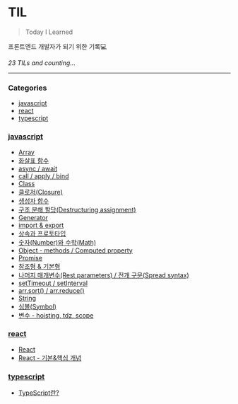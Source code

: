 # TIL
> Today I Learned

프론트엔드 개발자가 되기 위한 기록💻


_23 TILs and counting..._

---

### Categories

- [javascript](#javascript)
- [react](#react)
- [typescript](#typescript)

### [javascript](#javascript)
- [Array](javascript/array.md)
- [화살표 함수](javascript/arrow_function.md)
- [async / await](javascript/async_await.md)
- [call / apply / bind](javascript/call_apply_bind.md)
- [Class](javascript/class.md)
- [클로저(Closure)](javascript/closure.md)
- [생성자 함수](javascript/constructor_function.md)
- [구조 분해 할당(Destructuring assignment)](javascript/destructuring_assignment.md)
- [Generator](javascript/generator.md)
- [import & export](javascript/import_export.md)
- [상속과 프로토타입](javascript/inheritance_prototype.md)
- [숫자(Number)와 수학(Math)](javascript/number_math.md)
- [Object - methods / Computed property](javascript/object_methods_computed_property.md)
- [Promise](javascript/promise.md)
- [참조형 & 기본형](javascript/referenceType_primitiveType.md)
- [나머지 매개변수(Rest parameters) / 전개 구문(Spread syntax)](javascript/rest_parameters_spread_syntax.md)
- [setTimeout / setInterval](javascript/settimeout_stinterval.md)
- [arr.sort() / arr.reduce()](javascript/sort_reduce.md)
- [String](javascript/string.md)
- [심볼(Symbol)](javascript/symbol.md)
- [변수 - hoisting, tdz, scope](javascript/variable_hoisting_tdz_scope.md)

### [react](#react)
- [React](react/react.md)
- [React - 기본&핵심 개념](https://github.com/100JM/react-study-project)

### [typescript](#typescript)
- [TypeScript란?](typescript/why_typescript.md)

[1]: https://simonwillison.net/2020/Apr/20/self-rewriting-readme/
[2]: https://github.com/jbranchaud/til
